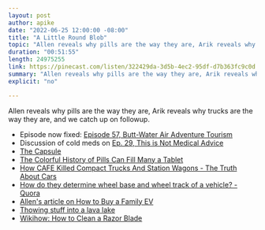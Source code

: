 ```yaml
---
layout: post
author: apike
date: "2022-06-25 12:00:00 -08:00"
title: "A Little Round Blob"
topic: "Allen reveals why pills are the way they are, Arik reveals why trucks are the way they are, and we catch up on followup."
duration: "00:51:55"
length: 24975255
link: https://pinecast.com/listen/322429da-3d5b-4ec2-95df-d7b363fc9c0d.mp3
summary: "Allen reveals why pills are the way they are, Arik reveals why trucks are the way they are, and we catch up on followup."
explicit: "no"

---
```


Allen reveals why pills are the way they are, Arik reveals why trucks are the way they are, and we catch up on followup.

- Episode now fixed: [Episode 57, Butt-Water Air Adventure Tourism](https://funfact.fm/episodes/57)
- Discussion of cold meds on [Ep. 29, This is Not Medical Advice](https://funfact.fm/episodes/29)
- [The Capsule](https://en.wikipedia.org/wiki/Capsule_(geometry))
- [The Colorful History of Pills Can Fill Many a Tablet](https://www.latimes.com/archives/la-xpm-2002-mar-25-he-booster25-story.html)
- [How CAFE Killed Compact Trucks And Station Wagons - The Truth About Cars](https://www.thetruthaboutcars.com/2012/10/how-cafe-killed-compact-trucks-and-station-wagons/)
- [How do they determine wheel base and wheel track of a vehicle? - Quora](https://www.quora.com/How-do-they-determine-wheel-base-and-wheel-track-of-a-vehicle)
- [Allen's article on How to Buy a Family EV](https://allenpike.com/2022/howto-buy-a-family-ev)
- [Thowing stuff into a lava lake](https://www.youtube.com/watch?v=kq7DDk8eLs8)
- [Wikihow: How to Clean a Razor Blade](https://www.wikihow.com/Clean-a-Razor-Blade)
